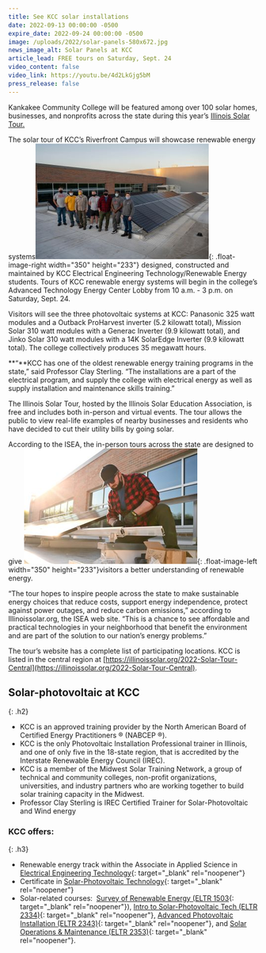 ```yaml
---
title: See KCC solar installations
date: 2022-09-13 00:00:00 -0500
expire_date: 2022-09-24 00:00:00 -0500
image: /uploads/2022/solar-panels-580x672.jpg
news_image_alt: Solar Panels at KCC
article_lead: FREE tours on Saturday, Sept. 24
video_content: false
video_link: https://youtu.be/4d2LkGjg5bM
press_release: false
---
```

Kankakee Community College will be featured among over 100 solar homes, businesses, and nonprofits across the state during this year’s [Illinois Solar Tour](https://www.illinoissolar.org/Illinois-Solar-Tour)<u>.</u>

The solar tour of KCC’s Riverfront Campus will showcase renewable energy systems![Professor Clay Sterling and Intro to Solar Photovoltaic students](/uploads/2022/isea-350x2332.jpg "Professor Clay Sterling and Intro to Solar Photovoltaic students"){: .float-image-right width="350" height="233"} designed, constructed and maintained by KCC Electrical Engineering Technology/Renewable Energy students. Tours of KCC renewable energy systems will begin in the college’s Advanced Technology Energy Center Lobby from 10 a.m. - 3 p.m. on Saturday, Sept. 24.

Visitors will see the three photovoltaic systems at KCC: Panasonic 325 watt modules and a Outback ProHarvest inverter (5.2 kilowatt total), Mission Solar 310 watt modules with a Generac Inverter (9.9 kilowatt total), and Jinko Solar 310 watt modules with a 14K SolarEdge Inverter (9.9 kilowatt total). The college collectively produces 35 megawatt hours.

**“**KCC has one of the oldest renewable energy training programs in the state,” said Professor Clay Sterling. “The installations are a part of the electrical program, and supply the college with electrical energy as well as supply installation and maintenance skills training.”

The Illinois Solar Tour, hosted by the Illinois Solar Education Association, is free and includes both in-person and virtual events. The tour allows the public to view real-life examples of nearby businesses and residents who have decided to cut their utility bills by going solar.&nbsp;

According to the ISEA, the in-person tours across the state are designed to give ![Jacob Grant working on solar panels](/uploads/2022/isea-350x233.jpg "Jacob Grant working on solar panels"){: .float-image-left width="350" height="233"}visitors a better understanding of renewable energy.

“The tour hopes to inspire people across the state to make sustainable energy choices that reduce costs, support energy independence, protect against power outages, and reduce carbon emissions,” according to Illinoissolar.org, the ISEA web site. “This is a chance to see affordable and practical technologies in your neighborhood that benefit the environment and are part of the solution to our nation’s energy problems.”

The tour’s website has a complete list of participating locations. KCC is listed in the central region at [https://illinoissolar.org/2022-Solar-Tour-Central](https://illinoissolar.org/2022-Solar-Tour-Central).&nbsp;

## **Solar-photovoltaic at KCC**
{: .h2}

* KCC is an approved training provider by the North American Board of Certified Energy Practitioners &reg; (NABCEP &reg;).
* KCC is the only Photovoltaic Installation Professional trainer in Illinois, and one of only five in the 18-state region, that is accredited by the Interstate Renewable Energy Council (IREC).
* KCC is a member of the Midwest Solar Training Network, a group of technical and community colleges, non-profit organizations, universities, and industry partners who are working together to build solar training capacity in the Midwest.
* Professor Clay Sterling is IREC Certified Trainer for Solar-Photovoltaic and Wind energy

### KCC offers:
{: .h3}

* Renewable energy track within the Associate in Applied Science in [Electrical Engineering Technology](https://kcc.smartcatalogiq.com/en/current/Academic-Catalog/Programs-of-Study-by-Area/Industrial-and-Manufacturing-Technologies/Electrical-Engineering-Technology-Includes-Renewable-Energy/Electrical-Engineering-Technology-Renewable-Energy-Technology/Electrical-Engineering-Technology-Renewable-Energy-Technology-Track-AAS){: target="_blank" rel="noopener"}
* Certificate in [Solar-Photovoltaic Technology](https://kcc.smartcatalogiq.com/en/currrent/Academic-Catalog/Programs-of-Study-by-Area/Industrial-and-Manufacturing-Technologies/Electrical-Engineering-Technology-Includes-Renewable-Energy/Electrical-Engineering-Technology-Renewable-Energy-Technology/Certificates/Solar-Photovoltaic-Technology){: target="_blank" rel="noopener"}
* Solar-related courses:&nbsp; [Survey of Renewable Energy (ELTR 1503](https://kcc.smartcatalogiq.com/en/current/academic-catalog/courses/eltr-electrical-engineering-tech/eltr-1503/){: target="_blank" rel="noopener"}), [Intro to Solar-Photovoltaic Tech (ELTR 2334)](https://kcc.smartcatalogiq.com/en/current/academic-catalog/courses/eltr-electrical-engineering-tech/eltr-2334/){: target="_blank" rel="noopener"}, [Advanced Photovoltaic Installation (ELTR 2343)](https://kcc.smartcatalogiq.com/en/current/academic-catalog/courses/eltr-electrical-engineering-tech/eltr-2343/){: target="_blank" rel="noopener"}, and [Solar Operations & Maintenance (ELTR 2353)](https://kcc.smartcatalogiq.com/en/current/academic-catalog/courses/eltr-electrical-engineering-tech/eltr-2353/){: target="_blank" rel="noopener"}.